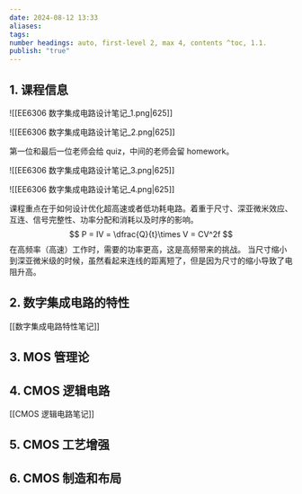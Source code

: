 ```yaml
---
date: 2024-08-12 13:33
aliases: 
tags: 
number headings: auto, first-level 2, max 4, contents ^toc, 1.1.
publish: "true"
---
```

## 1. 课程信息

![[EE6306 数字集成电路设计笔记_1.png|625]]

![[EE6306 数字集成电路设计笔记_2.png|625]]

第一位和最后一位老师会给 quiz，中间的老师会留 homework。

![[EE6306 数字集成电路设计笔记_3.png|625]]

![[EE6306 数字集成电路设计笔记_4.png|625]]

课程重点在于如何设计优化超高速或者低功耗电路。着重于尺寸、深亚微米效应、互连、信号完整性、功率分配和消耗以及时序的影响。
$$
P = IV = \dfrac{Q}{t}\times V = CV^2f
$$
在高频率（高速）工作时，需要的功率更高，这是高频带来的挑战。
当尺寸缩小到深亚微米级的时候，虽然看起来连线的距离短了，但是因为尺寸的缩小导致了电阻升高。

## 2. 数字集成电路的特性

[[数字集成电路特性笔记]]

## 3. MOS 管理论


## 4. CMOS 逻辑电路

[[CMOS 逻辑电路笔记]]

## 5. CMOS 工艺增强



## 6. CMOS 制造和布局

